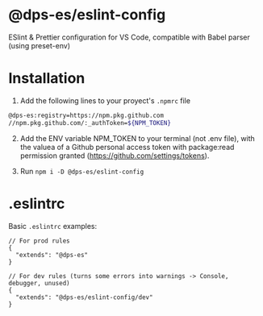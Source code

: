 # @dps-es/eslint-config

ESlint &amp; Prettier configuration for VS Code, compatible with Babel parser (using preset-env)

# Installation

1. Add the following lines to your proyect's `.npmrc` file

```bash
@dps-es:registry=https://npm.pkg.github.com
//npm.pkg.github.com/:_authToken=${NPM_TOKEN}
```

2. Add the ENV variable NPM_TOKEN to your terminal (not .env file), with the valuea of a Github personal access token with package:read permission granted (https://github.com/settings/tokens).

3. Run `npm i -D @dps-es/eslint-config`

# .eslintrc

Basic `.eslintrc` examples:

```jsonc
// For prod rules
{
  "extends": "@dps-es"
}
```

```jsonc
// For dev rules (turns some errors into warnings -> Console, debugger, unused)
{
  "extends": "@dps-es/eslint-config/dev"
}
```
